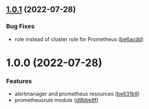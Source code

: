 ## [1.0.1](https://github.com/mongodb-devprod-infrastructure/terraform-kubernetes-prometheus-operator/compare/1.0.0...1.0.1) (2022-07-28)

### Bug Fixes

- role instead of cluster role for Prometheus ([be6acdd](https://github.com/mongodb-devprod-infrastructure/terraform-kubernetes-prometheus-operator/commit/be6acdd6844e9dda9e406e665a50c5f871c12129))

# 1.0.0 (2022-07-28)

### Features

- alertmanager and prometheus resources ([be631b9](https://github.com/mongodb-devprod-infrastructure/terraform-kubernetes-prometheus-operator/commit/be631b9120e608db0525a459d62fdc0fd2973358))
- prometheusrule module ([d9bbe9f](https://github.com/mongodb-devprod-infrastructure/terraform-kubernetes-prometheus-operator/commit/d9bbe9fb677f6817a36120a877dffc68a405fed3))
